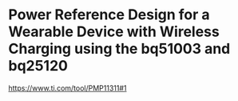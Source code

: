 # Power Reference Design for a Wearable Device with Wireless Charging using the bq51003 and bq25120
https://www.ti.com/tool/PMP11311#1
